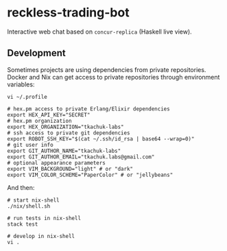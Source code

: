 # reckless-trading-bot

Interactive web chat based on `concur-replica` (Haskell live view).

## Development

Sometimes projects are using dependencies from private repositories. Docker and Nix can get access to private repositories through environment variables:

```shell
vi ~/.profile

# hex.pm access to private Erlang/Elixir dependencies
export HEX_API_KEY="SECRET"
# hex.pm organization
export HEX_ORGANIZATION="tkachuk-labs"
# ssh access to private git dependencies
export ROBOT_SSH_KEY="$(cat ~/.ssh/id_rsa | base64 --wrap=0)"
# git user info
export GIT_AUTHOR_NAME="tkachuk-labs"
export GIT_AUTHOR_EMAIL="tkachuk.labs@gmail.com"
# optional appearance parameters
export VIM_BACKGROUND="light" # or "dark"
export VIM_COLOR_SCHEME="PaperColor" # or "jellybeans"
```

And then:

```shell
# start nix-shell
./nix/shell.sh

# run tests in nix-shell
stack test

# develop in nix-shell
vi .
```
